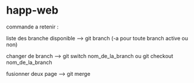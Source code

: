 # happ-web

commande a retenir : 

liste des branche disponible --> git branch (-a pour toute branch active ou non)

changer de branch --> git switch nom_de_la_branch ou git checkout nom_de_la_branch

fusionner deux page --> git merge 